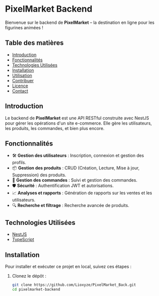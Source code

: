 # PixelMarket Backend

Bienvenue sur le backend de **PixelMarket** – la destination en ligne pour les figurines animées !

## Table des matières

- [Introduction](#introduction)
- [Fonctionnalités](#fonctionnalités)
- [Technologies Utilisées](#technologies-utilisées)
- [Installation](#installation)
- [Utilisation](#utilisation)
- [Contribuer](#contribuer)
- [Licence](#licence)
- [Contact](#contact)

## Introduction

Le backend de **PixelMarket** est une API RESTful construite avec NestJS pour gérer les opérations d'un site e-commerce. Elle gère les utilisateurs, les produits, les commandes, et bien plus encore.

## Fonctionnalités

- 🛠️ **Gestion des utilisateurs** : Inscription, connexion et gestion des profils.
- 📦 **Gestion des produits** : CRUD (Création, Lecture, Mise à jour, Suppression) des produits.
- 🛒 **Gestion des commandes** : Suivi et gestion des commandes.
- 🛡️ **Sécurité** : Authentification JWT et autorisations.
- 📈 **Analyses et rapports** : Génération de rapports sur les ventes et les utilisateurs.
- 🔍 **Recherche et filtrage** : Recherche avancée de produits.

## Technologies Utilisées

- [NestJS](https://nestjs.com/)
- [TypeScript](https://www.typescriptlang.org/)

## Installation

Pour installer et exécuter ce projet en local, suivez ces étapes :

1. Clonez le dépôt :
   ```bash
   git clone https://github.com/Lioxyze/PixelMarket_Back.git
   cd pixelmarket-backend
